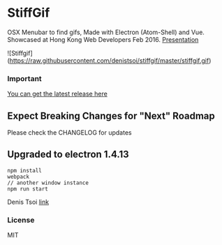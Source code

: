 # StiffGif

OSX Menubar to find gifs, Made with Electron (Atom-Shell) and Vue. Showcased at Hong Kong Web Developers Feb 2016.
[Presentation](https://docs.google.com/presentation/d/1lrwxRQtAu7Mp_IJeNT5gOAG1TkDcVL-HFejtP4cw0Jo/edit?usp=sharing)

![Stiffgif]
(https://raw.githubusercontent.com/denistsoi/stiffgif/master/stiffgif.gif)

### Important
[You can get the latest release here](https://github.com/denistsoi/stiffgif/releases)  

## Expect Breaking Changes for "Next" Roadmap

Please check the CHANGELOG for updates

## Upgraded to electron 1.4.13

    npm install
    webpack
    // another window instance
    npm run start
    

Denis Tsoi [link](https://www.twitter.com/denistsoi)  

### License

MIT